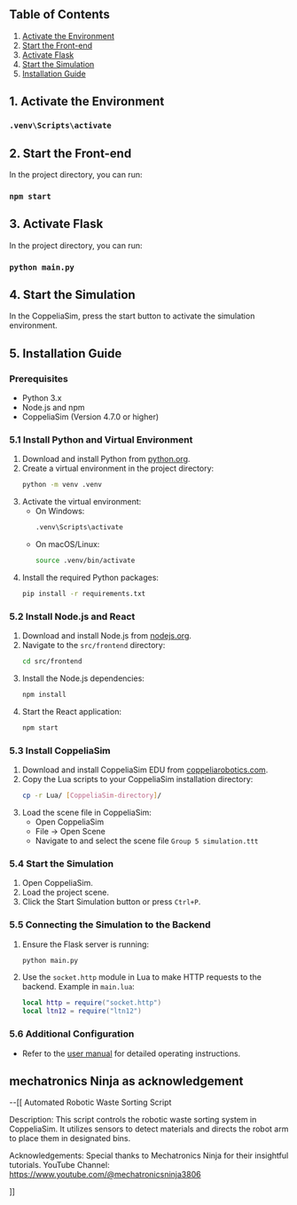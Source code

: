 ## Table of Contents
1. [Activate the Environment](#1-activate-the-environment)
2. [Start the Front-end](#2-start-the-front-end)
3. [Activate Flask](#3-activate-flask)
4. [Start the Simulation](#4-start-the-simulation)
5. [Installation Guide](#5-installation-guide)

## 1. Activate the Environment
### `.venv\Scripts\activate`

## 2. Start the Front-end
In the project directory, you can run:
### `npm start`

## 3. Activate Flask
In the project directory, you can run:
### `python main.py`

## 4. Start the Simulation
In the CoppeliaSim, press the start button to activate the simulation environment.

## 5. Installation Guide

### Prerequisites
- Python 3.x
- Node.js and npm
- CoppeliaSim (Version 4.7.0 or higher)

### 5.1 Install Python and Virtual Environment
1. Download and install Python from [python.org](https://www.python.org/downloads/).
2. Create a virtual environment in the project directory:
    ```sh
    python -m venv .venv
    ```
3. Activate the virtual environment:
    - On Windows:
        ```sh
        .venv\Scripts\activate
        ```
    - On macOS/Linux:
        ```sh
        source .venv/bin/activate
        ```
4. Install the required Python packages:
    ```sh
    pip install -r requirements.txt
    ```

### 5.2 Install Node.js and React
1. Download and install Node.js from [nodejs.org](https://nodejs.org/).
2. Navigate to the `src/frontend` directory:
    ```sh
    cd src/frontend
    ```
3. Install the Node.js dependencies:
    ```sh
    npm install
    ```
4. Start the React application:
    ```sh
    npm start
    ```

### 5.3 Install CoppeliaSim
1. Download and install CoppeliaSim EDU from [coppeliarobotics.com](https://www.coppeliarobotics.com/downloads).
2. Copy the Lua scripts to your CoppeliaSim installation directory:
    ```sh
    cp -r Lua/ [CoppeliaSim-directory]/
    ```
3. Load the scene file in CoppeliaSim:
    - Open CoppeliaSim
    - File → Open Scene
    - Navigate to and select the scene file `Group 5 simulation.ttt`

### 5.4 Start the Simulation
1. Open CoppeliaSim.
2. Load the project scene.
3. Click the Start Simulation button or press `Ctrl+P`.

### 5.5 Connecting the Simulation to the Backend
1. Ensure the Flask server is running:
    ```sh
    python main.py
    ```
2. Use the `socket.http` module in Lua to make HTTP requests to the backend. Example in `main.lua`:
    ```lua
    local http = require("socket.http")
    local ltn12 = require("ltn12")
    ```

### 5.6 Additional Configuration
- Refer to the [user manual](ARWSS/docs/user_manual/user_manual.md) for detailed operating instructions.

## mechatronics Ninja as acknowledgement
--[[
   Automated Robotic Waste Sorting Script

   Description:
   This script controls the robotic waste sorting system in CoppeliaSim.
   It utilizes sensors to detect materials and directs the robot arm
   to place them in designated bins.

   Acknowledgements:
   Special thanks to Mechatronics Ninja for their insightful tutorials.
   YouTube Channel: https://www.youtube.com/@mechatronicsninja3806

   
]]
